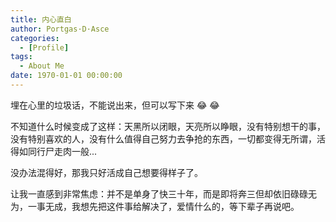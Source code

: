 ```yaml
---
title: 内心直白
author: Portgas·D·Asce
categories:
  - [Profile]
tags:
  - About Me
date: 1970-01-01 00:00:00
---
```

埋在心里的垃圾话，不能说出来，但可以写下来 &#x1f602; &#x1f602;
<!--more-->

不知道什么时候变成了这样：天黑所以闭眼，天亮所以睁眼，没有特别想干的事，没有特别喜欢的人，没有什么值得自己努力去争抢的东西，一切都变得无所谓，活得如同行尸走肉一般...

没办法混得好，那我只好活成自己想要得样子了。

让我一直感到非常焦虑：并不是单身了快三十年，而是即将奔三但却依旧碌碌无为，一事无成，我想先把这件事给解决了，爱情什么的，等下辈子再说吧。